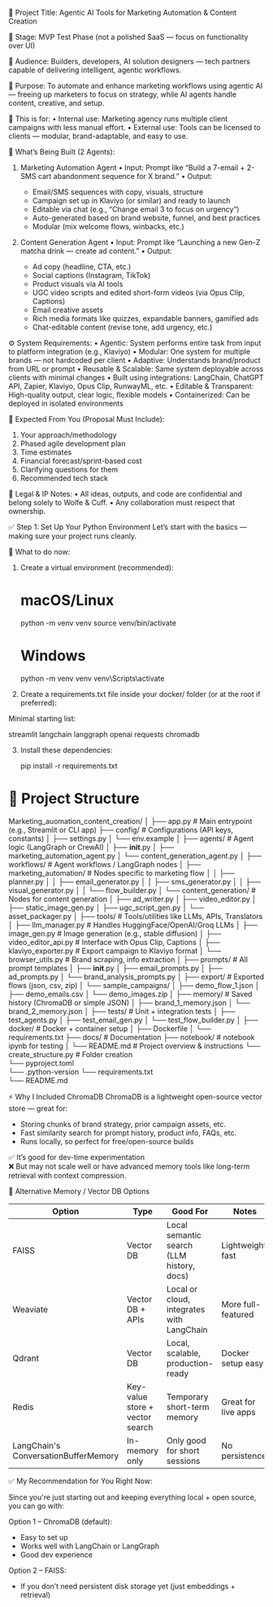 📌 Project Title:
Agentic AI Tools for Marketing Automation & Content Creation

🚦 Stage:
MVP Test Phase (not a polished SaaS — focus on functionality over UI)

🎯 Audience:
Builders, developers, AI solution designers — tech partners capable of delivering
intelligent, agentic workflows.

🎯 Purpose:
To automate and enhance marketing workflows using agentic AI — freeing up
marketers to focus on strategy, while AI agents handle content, creative, and setup.

🔧 This is for:
• Internal use: Marketing agency runs multiple client campaigns with less manual effort.
• External use: Tools can be licensed to clients — modular, brand-adaptable, and easy to use.

🤖 What’s Being Built (2 Agents):

1. Marketing Automation Agent
   • Input: Prompt like “Build a 7-email + 2-SMS cart abandonment sequence for X brand.”
   • Output:
     - Email/SMS sequences with copy, visuals, structure
     - Campaign set up in Klaviyo (or similar) and ready to launch
     - Editable via chat (e.g., “Change email 3 to focus on urgency”)
     - Auto-generated based on brand website, funnel, and best practices
     - Modular (mix welcome flows, winbacks, etc.)

2. Content Generation Agent
   • Input: Prompt like “Launching a new Gen-Z matcha drink — create ad content.”
   • Output:
     - Ad copy (headline, CTA, etc.)
     - Social captions (Instagram, TikTok)
     - Product visuals via AI tools
     - UGC video scripts and edited short-form videos (via Opus Clip, Captions)
     - Email creative assets
     - Rich media formats like quizzes, expandable banners, gamified ads
     - Chat-editable content (revise tone, add urgency, etc.)

⚙️ System Requirements:
• Agentic: System performs entire task from input to platform integration (e.g., Klaviyo)
• Modular: One system for multiple brands — not hardcoded per client
• Adaptive: Understands brand/product from URL or prompt
• Reusable & Scalable: Same system deployable across clients with minimal changes
• Built using integrations: LangChain, ChatGPT API, Zapier, Klaviyo, Opus Clip, RunwayML, etc.
• Editable & Transparent: High-quality output, clear logic, flexible models
• Containerized: Can be deployed in isolated environments

📌 Expected From You (Proposal Must Include):
1. Your approach/methodology
2. Phased agile development plan
3. Time estimates
4. Financial forecast/sprint-based cost
5. Clarifying questions for them
6. Recommended tech stack

📜 Legal & IP Notes:
• All ideas, outputs, and code are confidential and belong solely to Wolfe & Cuff.
• Any collaboration must respect that ownership.

✅ Step 1: Set Up Your Python Environment
Let’s start with the basics — making sure your project runs cleanly.

🧰 What to do now:

1. Create a virtual environment (recommended):

   # macOS/Linux
   python -m venv venv
   source venv/bin/activate

   # Windows
   python -m venv venv
   venv\Scripts\activate

2. Create a requirements.txt file inside your docker/ folder (or at the root if preferred):

Minimal starting list:

   streamlit
   langchain
   langgraph
   openai
   requests
   chromadb

3. Install these dependencies:

   pip install -r requirements.txt


# 📁 Project Structure
Marketing_auomation_content_creation/
│
├── app.py                           # Main entrypoint (e.g., Streamlit or CLI app)
├── config/                          # Configurations (API keys, constants)
│   ├── settings.py
│   └── env.example
│
├── agents/                          # Agent logic (LangGraph or CrewAI)
│   ├── __init__.py
│   ├── marketing_automation_agent.py
│   └── content_generation_agent.py
│
├── workflows/                       # Agent workflows / LangGraph nodes
│   ├── marketing_automation/        # Nodes specific to marketing flow
│   │   ├── planner.py
│   │   ├── email_generator.py
│   │   ├── sms_generator.py
│   │   ├── visual_generator.py
│   │   └── flow_builder.py
│   └── content_generation/          # Nodes for content generation
│       ├── ad_writer.py
│       ├── video_editor.py
│       ├── static_image_gen.py
│       ├── ugc_script_gen.py
│       └── asset_packager.py
│
├── tools/                           # Tools/utilities like LLMs, APIs, Translators
│   ├── llm_manager.py               # Handles HuggingFace/OpenAI/Groq LLMs
│   ├── image_gen.py                 # Image generation (e.g., stable diffusion)
│   ├── video_editor_api.py          # Interface with Opus Clip, Captions
│   ├── klaviyo_exporter.py          # Export campaign to Klaviyo format
│   └── browser_utils.py             # Brand scraping, info extraction
│
├── prompts/                         # All prompt templates
│   ├── __init__.py
│   ├── email_prompts.py
│   ├── ad_prompts.py
│   └── brand_analysis_prompts.py
│
├── export/                          # Exported flows (json, csv, zip)
│   └── sample_campaigns/
│       ├── demo_flow_1.json
│       ├── demo_emails.csv
│       └── demo_images.zip
│
├── memory/                          # Saved history (ChromaDB or simple JSON)
│   ├── brand_1_memory.json
│   └── brand_2_memory.json
│
├── tests/                           # Unit + integration tests
│   ├── test_agents.py
│   ├── test_email_gen.py
│   └── test_flow_builder.py
│
├── docker/                          # Docker + container setup
│   ├── Dockerfile
│   └── requirements.txt
├── docs/                            # Documentation
├── notebook/                        # notebook ipynb for testing
│
└── README.md                        # Project overview & instructions
└── create_structure.py              # Folder creation           
└── pyproject.toml       
└── .python-version 
└── requirements.txt                  
└── README.md                        

⚡ Why I Included ChromaDB
ChromaDB is a lightweight open-source vector store — great for:

- Storing chunks of brand strategy, prior campaign assets, etc.
- Fast similarity search for prompt history, product info, FAQs, etc.
- Runs locally, so perfect for free/open-source builds

✅ It’s good for dev-time experimentation  
❌ But may not scale well or have advanced memory tools like long-term retrieval with context compression.

🧠 Alternative Memory / Vector DB Options

| Option                               | Type                            | Good For                                 | Notes                                   |
|--------------------------------------|----------------------------------|-------------------------------------------|-----------------------------------------|
| FAISS                                | Vector DB                       | Local semantic search (LLM history, docs) | Lightweight, fast                       |
| Weaviate                             | Vector DB + APIs                | Local or cloud, integrates with LangChain | More full-featured                      |
| Qdrant                               | Vector DB                       | Local, scalable, production-ready         | Docker setup easy                       |
| Redis                                | Key-value store + vector search | Temporary short-term memory               | Great for live apps                     |
| LangChain's ConversationBufferMemory | In-memory only                  | Only good for short sessions              | No persistence                          |

✅ My Recommendation for You Right Now:

Since you're just starting out and keeping everything local + open source, you can go with:

Option 1 – ChromaDB (default):
- Easy to set up
- Works well with LangChain or LangGraph
- Good dev experience

Option 2 – FAISS:
- If you don’t need persistent disk storage yet (just embeddings + retrieval)
